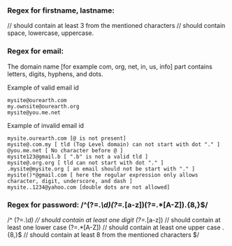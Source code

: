 ### Regex for firstname, lastname:

// should contain at least 3 from the mentioned characters
// should contain space, lowercase, uppercase.

### Regex for email:

The domain name [for example com, org, net, in, us, info] part contains letters, digits, hyphens, and dots.

Example of valid email id

    mysite@ourearth.com
    my.ownsite@ourearth.org
    mysite@you.me.net

Example of invalid email id

    mysite.ourearth.com [@ is not present]
    mysite@.com.my [ tld (Top Level domain) can not start with dot "." ]
    @you.me.net [ No character before @ ]
    mysite123@gmail.b [ ".b" is not a valid tld ]
    mysite@.org.org [ tld can not start with dot "." ]
    .mysite@mysite.org [ an email should not be start with "." ]
    mysite()*@gmail.com [ here the regular expression only allows character, digit, underscore, and dash ]
    mysite..1234@yahoo.com [double dots are not allowed]

### Regex for password: /^(?=._\d)(?=._[a-z])(?=.\*[A-Z]).{8,}$/

/^
(?=._\d) // should contain at least one digit
(?=._[a-z]) // should contain at least one lower case
(?=.\*[A-Z]) // should contain at least one upper case
.{8,}$ // should contain at least 8 from the mentioned characters
$/
